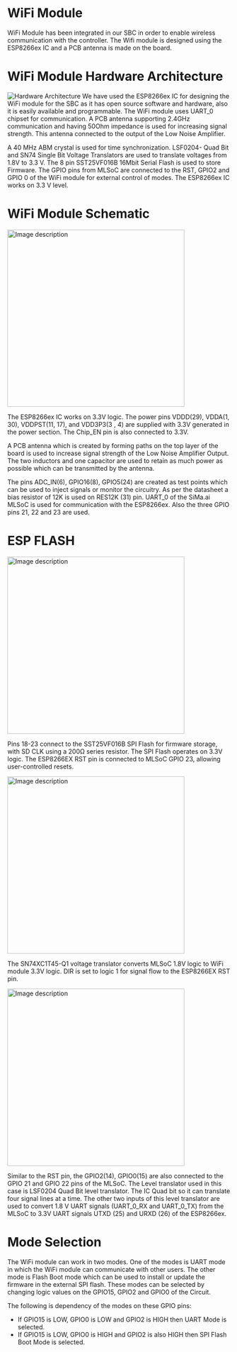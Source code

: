 # WiFi Module
WiFi Module has been integrated in our SBC in order to enable wireless communication with the controller. The Wifi module is designed using the ESP8266ex IC and a PCB antenna is made on the board.

# WiFi Module Hardware Architecture
![Hardware Architecture](https://raw.githubusercontent.com/BrajeshPatil/sima.ai_mlsoc_sbc/main/images/hardware-functionality/WiFi_Block_Diagram.png)
We have used the ESP8266ex IC for designing the WiFi module for the SBC as it has open source software and hardware, also it is easily available and programmable. The WiFi module uses UART_0 chipset for communication. A PCB antenna supporting 2.4GHz communication and having 50Ohm impedance is used for increasing signal strength. This antenna connected to the output of the Low Noise Amplifier. 

A 40 MHz ABM crystal is used for time synchronization. LSF0204- Quad Bit and SN74 Single Bit Voltage Translators are used to translate voltages from 1.8V to 3.3 V. The 8 pin SST25VF016B 16Mbit Serial Flash is used to store Firmware. The GPIO pins from MLSoC are connected to the RST, GPIO2 and GPIO 0 of the WiFi module for external control of modes. The ESP8266ex IC works on 3.3 V level.

# WiFi Module Schematic
<img src="https://raw.githubusercontent.com/BrajeshPatil/sima.ai_mlsoc_sbc/main/images/hardware-functionality/WiFi_1.png" alt="Image description" width="400" />

The ESP8266ex IC works on 3.3V logic. The power pins VDDD(29), VDDA(1, 30), VDDPST(11, 17), and VDD3P3(3 , 4) are supplied with 3.3V generated in the power section. The Chip_EN pin is also connected to 3.3V.

A PCB antenna which is created by forming paths on the top layer of the board is used to increase signal strength of the Low Noise Amplifier Output. The two inductors and one capacitor are used to retain as much power as possible which can be transmitted by the antenna.

The pins ADC_IN(6), GPIO16(8), GPIO5(24) are created as test points which can be used to inject signals or monitor the circuitry. As per the datasheet a bias resistor of 12K is used on RES12K (31) pin. UART_0 of the SiMa.ai MLSoC is used for communication with the ESP8266ex. Also the three GPIO pins 21, 22 and 23 are used.

# ESP FLASH
<img src="https://raw.githubusercontent.com/BrajeshPatil/sima.ai_mlsoc_sbc/main/images/hardware-functionality/WiFi_2.png" alt="Image description" width="400" />

Pins 18-23 connect to the SST25VF016B SPI Flash for firmware storage, with SD CLK using a 200Ω series resistor. The SPI Flash operates on 3.3V logic. The ESP8266EX RST pin is connected to MLSoC GPIO 23, allowing user-controlled resets.

<img src="https://raw.githubusercontent.com/BrajeshPatil/sima.ai_mlsoc_sbc/main/images/hardware-functionality/WiFi_5.png" alt="Image description" width="400" />

The SN74XC1T45-Q1 voltage translator converts MLSoC 1.8V logic to WiFi module 3.3V logic. DIR is set to logic 1 for signal flow to the ESP8266EX RST pin.

<img src="https://raw.githubusercontent.com/BrajeshPatil/sima.ai_mlsoc_sbc/main/images/hardware-functionality/WiFi_3.png" alt="Image description" width="400" />
 
Similar to the RST pin, the GPIO2(14), GPIO0(15) are also connected to the GPIO 21 and GPIO 22 pins of the MLSoC. The Level translator used in this case is LSF0204 Quad Bit level translator. The IC Quad bit so it can translate four signal lines at a time. The other two inputs of this level translator are used to convert 1.8 V UART signals (UART_0_RX and UART_0_TX) from the MLSoC to 3.3V UART signals UTXD (25) and URXD (26) of the ESP8266ex.

# Mode Selection
The WiFi module can work in two modes. One of the modes is UART mode in which the WiFi module can communicate with other users. The other mode is Flash Boot mode which can be used to install or update the firmware in the external SPI flash. These modes can be selected by changing logic values on the GPIO15, GPIO2 and GPIO0 of the Circuit.

The following is dependency of the modes on these GPIO pins:
- If GPIO15 is LOW, GPIO0 is LOW and GPIO2 is HIGH then UART Mode is
 selected.
- If GPIO15 is LOW, GPIO0 is HIGH and GPIO2 is also HIGH then SPI Flash Boot
 Mode is selected.
